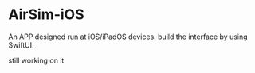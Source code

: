 # AirSim-iOS

An APP designed run at iOS/iPadOS devices.
build the interface by using SwiftUI.

still working on it

